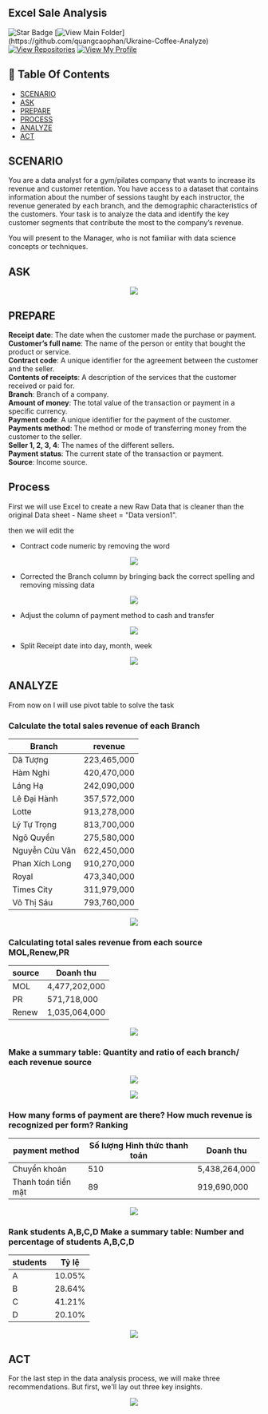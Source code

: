 ## Excel Sale Analysis

![Star Badge](https://img.shields.io/static/v1?label=%F0%9F%8C%9F&message=If%20Useful&style=style=flat&color=BC4E99)
[![View Main Folder](https://img.shields.io/badge/View-Main_Folder-971901?)](https://github.com/quangcaophan/Ukraine-Coffee-Analyze)
[![View Repositories](https://img.shields.io/badge/View-My_Repositories-blue?logo=GitHub)](https://github.com/quangcaophan?tab=repositories)
[![View My Profile](https://img.shields.io/badge/View-My_Profile-green?logo=GitHub)](https://github.com/quangcaophan)

## 📕 Table Of Contents
* [SCENARIO](#scenario)
* [ASK](#ask)
* [PREPARE](#prepare)
* [PROCESS](#process)
* [ANALYZE](#analyze)
* [ACT](#act)

## SCENARIO
You are a data analyst for a gym/pilates company that wants to increase its revenue and customer retention. You have access to a dataset that contains information about the number of sessions taught by each instructor, the revenue generated by each branch, and the demographic characteristics of the customers. Your task is to analyze the data and identify the key customer segments that contribute the most to the company’s revenue.

You will present to the Manager, who is not familiar with data science concepts or techniques.

## ASK

<p align="center">
  <img src="Excel Sale Analysis/IMG/10.png">

## PREPARE

**Receipt date**: The date when the customer made the purchase or payment.<br>
**Customer’s full name**: The name of the person or entity that bought the product or service.<br>
**Contract code**: A unique identifier for the agreement between the customer and the seller.<br>
**Contents of receipts**: A description of the services that the customer received or paid for.<br>
**Branch**: Branch of a company.<br>
**Amount of money**: The total value of the transaction or payment in a specific currency.<br>
**Payment code**: A unique identifier for the payment of the customer.<br>
**Payments method**: The method or mode of transferring money from the customer to the seller.<br>
**Seller 1, 2, 3, 4**: The names of the different sellers.<br>
**Payment status**: The current state of the transaction or payment.<br>
**Source**: Income source.<br>

## Process
First we will use Excel to create a new Raw Data that is cleaner than the original Data sheet - Name sheet = "Data version1".

then we will edit the 
- Contract code numeric by removing the word

<p align="center">
  <img src="Excel Sale Analysis/IMG/1.png">

- Corrected the Branch column by bringing back the correct spelling and removing missing data

<p align="center">
  <img src="Excel Sale Analysis/IMG/2.png">

- Adjust the column of payment method to cash and transfer

<p align="center">
  <img src="Excel Sale Analysis/IMG/3.png">

- Split Receipt date into day, month, week

<p align="center">
  <img src="Excel Sale Analysis/IMG/4.png">

## ANALYZE

From now on I will use pivot table to solve the task

### Calculate the total sales revenue of each Branch

Branch|	revenue|
---------|----------|
Dã Tượng|	223,465,000|
Hàm Nghi|	420,470,000|
Láng Hạ|	242,090,000|
Lê Đại Hành|	357,572,000|
Lotte|	913,278,000|
Lý Tự Trọng|	813,700,000|
Ngô Quyền|	275,580,000|
Nguyễn Cửu Vân|	622,450,000|
Phan Xích Long|	910,270,000|
Royal|	473,340,000|
Times City|	311,979,000|
Võ Thị Sáu|	793,760,000|

<p align="center">
  <img src="Excel Sale Analysis/IMG/5.png">


### Calculating total sales revenue from each source MOL,Renew,PR

source|	Doanh thu|
----------|----------|
MOL |	4,477,202,000|
PR |	571,718,000|
Renew |	1,035,064,000|

<p align="center">
  <img src="Excel Sale Analysis/IMG/6.png">

### Make a summary table: Quantity and ratio of each branch/ each revenue source

<p align="center">
  <img src="Excel Sale Analysis/IMG/7.png">

<p align="center">
  <img src="Excel Sale Analysis/IMG/8.png">

### How many forms of payment are there? How much revenue is recognized per form? Ranking

payment method|	Số lượng Hình thức thanh toán|	Doanh thu|
----------|------------------------------|-----------|
Chuyển khoản|	510|	5,438,264,000|
Thanh toán tiền mặt|	89	|919,690,000|

<p align="center">
  <img src="Excel Sale Analysis/IMG/9.png">

### Rank students A,B,C,D Make a summary table: Number and percentage of students A,B,C,D

students|Tỷ lệ|
----------|-----|
A	|10.05%|
B	|28.64%|
C	|41.21%|
D	|20.10%|

<p align="center">
  <img src="Excel Sale Analysis/IMG/11.png">

## ACT
For the last step in the data analysis process, we will make three recommendations. But first, we'll lay out three key insights.

<p align="center">
  <img src="Excel Sale Analysis/IMG/12.png">




